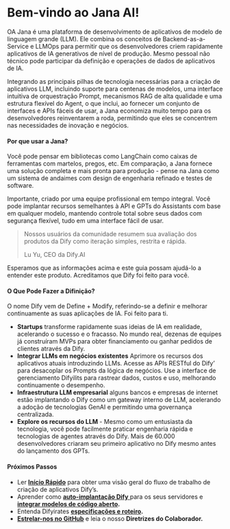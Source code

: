 # Bem-vindo ao Jana AI!

OA Jana é uma plataforma de desenvolvimento de aplicativos de modelo de linguagem grande (LLM). Ele combina os conceitos de Backend-as-a-Service e LLMOps para permitir que os desenvolvedores criem rapidamente aplicativos de IA generativos de nível de produção. Mesmo pessoal não técnico pode participar da definição e operações de dados de aplicativos de IA.

Integrando as principais pilhas de tecnologia necessárias para a criação de aplicativos LLM, incluindo suporte para centenas de modelos, uma interface intuitiva de orquestração Prompt, mecanismos RAG de alta qualidade e uma estrutura flexível do Agent, o que inclui, ao fornecer um conjunto de interfaces e APIs fáceis de usar, a Jana economiza muito tempo para os desenvolvedores reinventarem a roda, permitindo que eles se concentrem nas necessidades de inovação e negócios.

#### Por que usar a Jana? <a href="#why-use-dify" id="why-use-dify"></a>

Você pode pensar em bibliotecas como LangChain como caixas de ferramentas com martelos, pregos, etc. Em comparação, a Jana fornece uma solução completa e mais pronta para produção - pense na Jana como um sistema de andaimes com design de engenharia refinado e testes de software.

Importante, criado por uma equipe profissional em tempo integral. Você pode implantar recursos semelhantes à API e GPTs do Assistants com base em qualquer modelo, mantendo controle total sobre seus dados com segurança flexível, tudo em uma interface fácil de usar.

> Nossos usuários da comunidade resumem sua avaliação dos produtos da Dify como iteração simples, restrita e rápida.
>
> Lu Yu, CEO da Dify.AI

Esperamos que as informações acima e este guia possam ajudá-lo a entender este produto. Acreditamos que Dify foi feito para você.

#### O Que Pode Fazer a Difinição? <a href="#what-can-dify-do" id="what-can-dify-do"></a>

O nome Dify vem de Define + Modify, referindo-se a definir e melhorar continuamente as suas aplicações de IA. Foi feito para ti.

* **Startups** transforme rapidamente suas ideias de IA em realidade, acelerando o sucesso e o fracasso. No mundo real, dezenas de equipes já construíram MVPs para obter financiamento ou ganhar pedidos de clientes através da Dify.
* **Integrar LLMs em negócios existentes** Aprimore os recursos dos aplicativos atuais introduzindo LLMs. Acesse as APIs RESTful do Dify’ para desacoplar os Prompts da lógica de negócios. Use a interface de gerenciamento Difyilits para rastrear dados, custos e uso, melhorando continuamente o desempenho.
* **Infraestrutura LLM empresarial** alguns bancos e empresas de internet estão implantando o Dify como um gateway interno de LLM, acelerando a adoção de tecnologias GenAI e permitindo uma governança centralizada.
* **Explore os recursos do LLM** - Mesmo como um entusiasta da tecnologia, você pode facilmente praticar engenharia rápida e tecnologias de agentes através do Dify. Mais de 60.000 desenvolvedores criaram seu primeiro aplicativo no Dify mesmo antes do lançamento dos GPTs.

#### Próximos Passos <a href="#next-steps" id="next-steps"></a>

* Ler [**Início Rápido**](https://docs.dify.ai/application/creating-an-application) para obter uma visão geral do fluxo de trabalho de criação de aplicativos Dify’s.
* Aprender como [**auto-implantação Dify** ](https://docs.dify.ai/getting-started/install-self-hosted)para os seus servidores e [**integrar modelos de código aberto**](https://docs.dify.ai/advanced/model-configuration)**.**
* Entenda Difyirates [**especificações e roteiro**](https://wr2.gitbook.io/jana.ia/getting-started/readme/specifications-and-technical-features)**.**
* [**Estrelar-nos no GitHub**](https://github.com/langgenius/dify) e leia o nosso **Diretrizes do Colaborador.**
